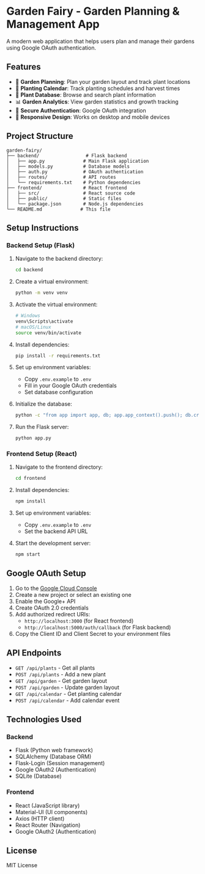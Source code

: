 # Garden Fairy - Garden Planning & Management App

A modern web application that helps users plan and manage their gardens using Google OAuth authentication.

## Features

- 🌱 **Garden Planning**: Plan your garden layout and track plant locations
- 📅 **Planting Calendar**: Track planting schedules and harvest times
- 🌿 **Plant Database**: Browse and search plant information
- 📊 **Garden Analytics**: View garden statistics and growth tracking
- 🔐 **Secure Authentication**: Google OAuth integration
- 📱 **Responsive Design**: Works on desktop and mobile devices

## Project Structure

```
garden-fairy/
├── backend/                 # Flask backend
│   ├── app.py              # Main Flask application
│   ├── models.py           # Database models
│   ├── auth.py             # OAuth authentication
│   ├── routes/             # API routes
│   └── requirements.txt    # Python dependencies
├── frontend/               # React frontend
│   ├── src/                # React source code
│   ├── public/             # Static files
│   └── package.json        # Node.js dependencies
└── README.md              # This file
```

## Setup Instructions

### Backend Setup (Flask)

1. Navigate to the backend directory:
   ```bash
   cd backend
   ```

2. Create a virtual environment:
   ```bash
   python -m venv venv
   ```

3. Activate the virtual environment:
   ```bash
   # Windows
   venv\Scripts\activate
   # macOS/Linux
   source venv/bin/activate
   ```

4. Install dependencies:
   ```bash
   pip install -r requirements.txt
   ```

5. Set up environment variables:
   - Copy `.env.example` to `.env`
   - Fill in your Google OAuth credentials
   - Set database configuration

6. Initialize the database:
   ```bash
   python -c "from app import app, db; app.app_context().push(); db.create_all()"
   ```

7. Run the Flask server:
   ```bash
   python app.py
   ```

### Frontend Setup (React)

1. Navigate to the frontend directory:
   ```bash
   cd frontend
   ```

2. Install dependencies:
   ```bash
   npm install
   ```

3. Set up environment variables:
   - Copy `.env.example` to `.env`
   - Set the backend API URL

4. Start the development server:
   ```bash
   npm start
   ```

## Google OAuth Setup

1. Go to the [Google Cloud Console](https://console.cloud.google.com/)
2. Create a new project or select an existing one
3. Enable the Google+ API
4. Create OAuth 2.0 credentials
5. Add authorized redirect URIs:
   - `http://localhost:3000` (for React frontend)
   - `http://localhost:5000/auth/callback` (for Flask backend)
6. Copy the Client ID and Client Secret to your environment files

## API Endpoints

- `GET /api/plants` - Get all plants
- `POST /api/plants` - Add a new plant
- `GET /api/garden` - Get garden layout
- `POST /api/garden` - Update garden layout
- `GET /api/calendar` - Get planting calendar
- `POST /api/calendar` - Add calendar event

## Technologies Used

### Backend
- Flask (Python web framework)
- SQLAlchemy (Database ORM)
- Flask-Login (Session management)
- Google OAuth2 (Authentication)
- SQLite (Database)

### Frontend
- React (JavaScript library)
- Material-UI (UI components)
- Axios (HTTP client)
- React Router (Navigation)
- Google OAuth2 (Authentication)

## License

MIT License 